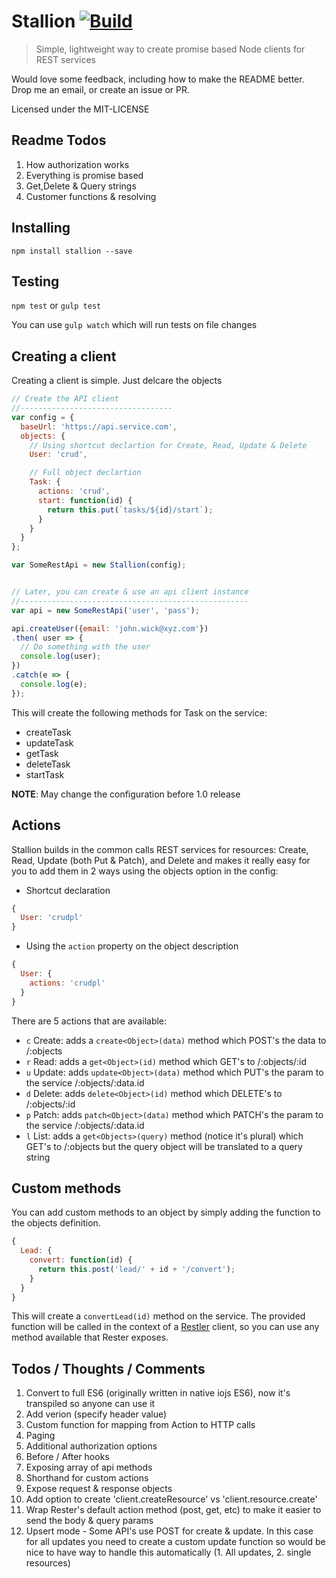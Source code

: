 # Stallion [![Build](https://img.shields.io/codeship/faaed070-00df-0133-d340-46d3771abf46.svg)]()
> Simple, lightweight way to create promise based Node clients for REST services

Would love some feedback, including how to make the README better. Drop me an email, or create an issue or PR.


Licensed under the MIT-LICENSE

## Readme Todos
1. How authorization works
2. Everything is promise based
3. Get,Delete & Query strings
4. Customer functions & resolving



## Installing
`npm install stallion --save`

## Testing
`npm test` or `gulp test`

You can use `gulp watch` which will run tests on file changes


## Creating a client

Creating a client is simple. Just delcare the objects

```javascript
// Create the API client
//----------------------------------
var config = {
  baseUrl: 'https://api.service.com',
  objects: {
    // Using shortcut declartion for Create, Read, Update & Delete
    User: 'crud',

    // Full object declartion
    Task: {
      actions: 'crud',
      start: function(id) {
        return this.put(`tasks/${id}/start`);
      }
    }
  }
};

var SomeRestApi = new Stallion(config);


// Later, you can create & use an api client instance
//---------------------------------------------------
var api = new SomeRestApi('user', 'pass');

api.createUser({email: 'john.wick@xyz.com'})
.then( user => {
  // Do something with the user
  console.log(user);
})
.catch(e => {
  console.log(e);
});
```

This will create the following methods for Task on the service:

* createTask
* updateTask
* getTask
* deleteTask
* startTask

**NOTE**: May change the configuration before 1.0 release

## Actions
Stallion builds in the common calls REST services for resources: Create, Read, Update (both Put & Patch), and Delete and makes it really easy for you to add them in 2 ways using the objects option in the config:

* Shortcut declaration
```javascript
{
  User: 'crudpl'
}
```

* Using the `action` property on the object description
```javascript
{
  User: {
    actions: 'crudpl'
  }
}
```

There are 5 actions that are available:

* `c` Create: adds a `create<Object>(data)` method which POST's the data to /:objects
* `r` Read: adds a `get<Object>(id)` method which GET's to /:objects/:id
* `u` Update: adds `update<Object>(data)` method which PUT's the param to the service /:objects/:data.id
* `d` Delete: adds `delete<Object>(id)` method which DELETE's to /:objects/:id
* `p` Patch: adds `patch<Object>(data)` method which PATCH's the param to the service /:objects/:data.id
* `l` List: adds a `get<Objects>(query)` method (notice it's plural) which GET's to /:objects but the query object will be translated to a query string

## Custom methods
You can add custom methods to an object by simply adding the function to the objects definition.

```javascript
{
  Lead: {
    convert: function(id) {
      return this.post('lead/' + id + '/convert');
    }
  }
}
```

This will create a `convertLead(id)` method on the service. The provided function will be called in the context of a [Restler](https://github.com/danwrong/restler) client, so you can use any method available that Rester exposes.

## Todos / Thoughts / Comments
1. Convert to full ES6 (originally written in native iojs ES6), now it's transpiled so anyone can use it
2. Add verion (specify header value)
3. Custom function for mapping from Action to HTTP calls
4. Paging
5. Additional authorization options
6. Before / After hooks
7. Exposing array of api methods
8. Shorthand for custom actions
9. Expose request & response objects
10. Add option to create 'client.createResource' vs 'client.resource.create'
11. Wrap Rester's default action method (post, get, etc) to make it easier to send the body & query params
12. Upsert mode - Some API's use POST for create & update. In this case for all updates you need to create a custom update function so would be nice to have way to handle this automatically (1. All updates, 2. single resources)